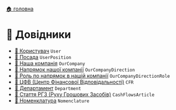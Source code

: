 ﻿[🏠 головна](../README.MD)
#  📘 Довідники

- [📘 Користувач](./User.md) `User`
- [📘 Посада](./UserPosition.md) `UserPosition`
- [📘 Наша компанія](./OurCompany.md) `OurCompany`
- [📘 Напрямок нашої компанії](./OurCompanyDirection.md) `OurCompanyDirection`
- [📘 Роль по напрямок в нашій компанії](./OurCompanyDirectionRole.md) `OurCompanyDirectionRole`
- [📘 ЦФВ (Центр Фінансової Відповідальності)](./CFR.md) `CFR`
- [📘 Департамент](./Department.md) `Department`
- [📘 Стаття РГЗ (Руху Грошових Засобів)](./CashFlowsArticle.md) `CashFlowsArticle`
- [📘 Номенклатура](./Nomenclature.md) `Nomenclature`